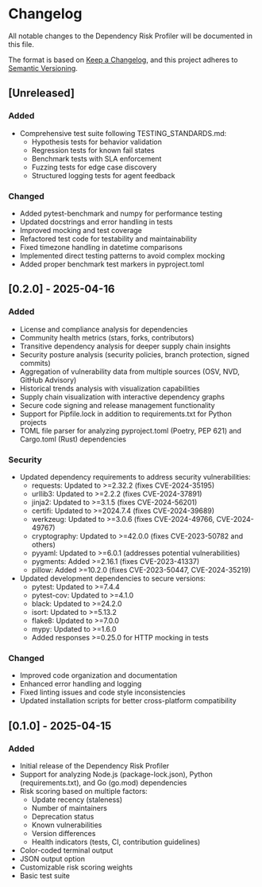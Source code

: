 # Changelog

All notable changes to the Dependency Risk Profiler will be documented in this file.

The format is based on [Keep a Changelog](https://keepachangelog.com/en/1.0.0/),
and this project adheres to [Semantic Versioning](https://semver.org/spec/v2.0.0.html).

## [Unreleased]

### Added

- Comprehensive test suite following TESTING_STANDARDS.md:
  - Hypothesis tests for behavior validation
  - Regression tests for known fail states
  - Benchmark tests with SLA enforcement
  - Fuzzing tests for edge case discovery
  - Structured logging tests for agent feedback

### Changed

- Added pytest-benchmark and numpy for performance testing
- Updated docstrings and error handling in tests
- Improved mocking and test coverage
- Refactored test code for testability and maintainability
- Fixed timezone handling in datetime comparisons
- Implemented direct testing patterns to avoid complex mocking
- Added proper benchmark test markers in pyproject.toml

## [0.2.0] - 2025-04-16

### Added

- License and compliance analysis for dependencies
- Community health metrics (stars, forks, contributors)
- Transitive dependency analysis for deeper supply chain insights
- Security posture analysis (security policies, branch protection, signed commits)
- Aggregation of vulnerability data from multiple sources (OSV, NVD, GitHub Advisory)
- Historical trends analysis with visualization capabilities
- Supply chain visualization with interactive dependency graphs
- Secure code signing and release management functionality
- Support for Pipfile.lock in addition to requirements.txt for Python projects
- TOML file parser for analyzing pyproject.toml (Poetry, PEP 621) and Cargo.toml (Rust) dependencies

### Security

- Updated dependency requirements to address security vulnerabilities:
  - requests: Updated to >=2.32.2 (fixes CVE-2024-35195)
  - urllib3: Updated to >=2.2.2 (fixes CVE-2024-37891)
  - jinja2: Updated to >=3.1.5 (fixes CVE-2024-56201)
  - certifi: Updated to >=2024.7.4 (fixes CVE-2024-39689)
  - werkzeug: Updated to >=3.0.6 (fixes CVE-2024-49766, CVE-2024-49767)
  - cryptography: Updated to >=42.0.0 (fixes CVE-2023-50782 and others)
  - pyyaml: Updated to >=6.0.1 (addresses potential vulnerabilities)
  - pygments: Added >=2.16.1 (fixes CVE-2023-41337)
  - pillow: Added >=10.2.0 (fixes CVE-2023-50447, CVE-2024-35219)
- Updated development dependencies to secure versions:
  - pytest: Updated to >=7.4.4
  - pytest-cov: Updated to >=4.1.0
  - black: Updated to >=24.2.0
  - isort: Updated to >=5.13.2
  - flake8: Updated to >=7.0.0
  - mypy: Updated to >=1.6.0
  - Added responses >=0.25.0 for HTTP mocking in tests

### Changed

- Improved code organization and documentation
- Enhanced error handling and logging
- Fixed linting issues and code style inconsistencies
- Updated installation scripts for better cross-platform compatibility

## [0.1.0] - 2025-04-15

### Added

- Initial release of the Dependency Risk Profiler
- Support for analyzing Node.js (package-lock.json), Python (requirements.txt), and Go (go.mod) dependencies
- Risk scoring based on multiple factors:
  - Update recency (staleness)
  - Number of maintainers
  - Deprecation status
  - Known vulnerabilities
  - Version differences
  - Health indicators (tests, CI, contribution guidelines)
- Color-coded terminal output
- JSON output option
- Customizable risk scoring weights
- Basic test suite